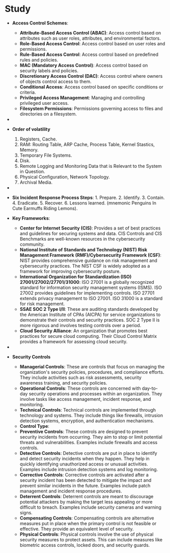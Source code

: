 # Study

- **Access Control Schemes**:
  - **Attribute-Based Access Control (ABAC)**: Access control based on attributes such as user roles, attributes, and environmental factors.
  - **Role-Based Access Control**: Access control based on user roles and permissions.
  - **Rule-Based Access Control**: Access control based on predefined rules and policies.
  - **MAC (Mandatory Access Control)**: Access control based on security labels and policies.
  - **Discretionary Access Control (DAC)**: Access control where owners of objects control access to them.
  - **Conditional Access**: Access control based on specific conditions or criteria.
  - **Privileged Access Management**: Managing and controlling privileged user access.
  - **Filesystem Permissions**: Permissions governing access to files and directories on a filesystem.
-
- **Order of volatility**
  1. Registers, Cache.
  2. RAM: Routing Table, ARP Cache, Process Table, Kernel Stastics, Memory.
  3. Temporary File Systems.
  4. Disk.
  5. Remote Logging and Monitoring Data that is Relevant to the System in Question.
  6. Physical Configuration, Network Topology.
  7. Archival Media.
-
- **Six Incident Response Process Steps**: 1. Prepare. 2. Identify. 3. Contain. 4. Eradicate. 5. Recover. 6. Lessons learned. (mnemonic Penguins In Cute Earmuffs Riding Lemons).

- **Key Frameworks**:
  - **Center for Internet Security (CIS)**: Provides a set of best practices and guidelines for securing systems and data. CIS Controls and CIS Benchmarks are well-known resources in the cybersecurity community.
  - **National Institute of Standards and Technology (NIST) Risk Management Framework (RMF)/Cybersecurity Framework (CSF)**: NIST provides comprehensive guidance on risk management and cybersecurity practices. The NIST CSF is widely adopted as a framework for improving cybersecurity posture.
  - **International Organization for Standardization (ISO) 27001/27002/27701/31000**: ISO 27001 is a globally recognized standard for information security management systems (ISMS). ISO 27002 provides guidelines for implementing controls. ISO 27701 extends privacy management to ISO 27001. ISO 31000 is a standard for risk management.
  - **SSAE SOC 2 Type I/II**: These are auditing standards developed by the American Institute of CPAs (AICPA) for service organizations to demonstrate their controls and security practices. SOC 2 Type II is more rigorous and involves testing controls over a period.
  - **Cloud Security Alliance**: An organization that promotes best practices for secure cloud computing. Their Cloud Control Matrix provides a framework for assessing cloud security.
-
- **Security Controls**
  - **Managerial Controls**: These are controls that focus on managing the organization's security policies, procedures, and compliance efforts. They include activities such as risk assessments, security awareness training, and security policies.
  - **Operational Controls**: These controls are concerned with day-to-day security operations and processes within an organization. They involve tasks like access management, incident response, and monitoring.
  - **Technical Controls**: Technical controls are implemented through technology and systems. They include things like firewalls, intrusion detection systems, encryption, and authentication mechanisms.
  - **Control Type**:
  - **Preventive Controls**: These controls are designed to prevent security incidents from occurring. They aim to stop or limit potential threats and vulnerabilities. Examples include firewalls and access controls.
  - **Detective Controls**: Detective controls are put in place to identify and detect security incidents when they happen. They help in quickly identifying unauthorized access or unusual activities. Examples include intrusion detection systems and log monitoring.
  - **Corrective Controls**: Corrective controls are activated after a security incident has been detected to mitigate the impact and prevent similar incidents in the future. Examples include patch management and incident response procedures.
  - **Deterrent Controls**: Deterrent controls are meant to discourage potential attackers by making the target less appealing or more difficult to breach. Examples include security cameras and warning signs.
  - **Compensating Controls**: Compensating controls are alternative measures put in place when the primary control is not feasible or effective. They provide an equivalent level of security.
  - **Physical Controls**: Physical controls involve the use of physical security measures to protect assets. This can include measures like biometric access controls, locked doors, and security guards.
